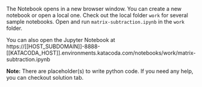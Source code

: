 The Notebook opens in a new browser window. You can create a new notebook or open a local one. Check out the local folder `work` for several sample notebooks. Open and run `matrix-subtraction.ipynb` in the `work` folder.

You can also open the Jupyter Notebook at https://[[HOST_SUBDOMAIN]]-8888-[[KATACODA_HOST]].environments.katacoda.com/notebooks/work/matrix-subtraction.ipynb

**Note:**
There are placeholder(s) to write python code. If you need any help, you can checkout solution tab.